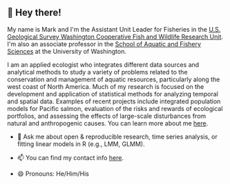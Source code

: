 ## 👋 Hey there!

My name is Mark and I'm the Assistant Unit Leader for Fisheries in the [U.S. Geological Survey Washington Cooperative Fish and Wildlife Research Unit](https://depts.washington.edu/wacfwru/). I'm also an associate professor in the [School of Aquatic and Fishery Sciences](https://fish.uw.edu) at the University of Washington.

I am an applied ecologist who integrates different data sources and analytical methods to study a variety of problems related to the conservation and management of aquatic resources, particularly along the west coast of North America. Much of my research is focused on the development and application of statistical methods for analyzing temporal and spatial data. Examples of recent projects include integrated population models for Pacific salmon, evaluation of the risks and rewards of ecological portfolios, and assessing the effects of large-scale disturbances from natural and anthropogenic causes. You can learn more about me [here](https://fish.uw.edu/faculty/mark-scheuerell/).
  
- 💬 Ask me about open & reproducible research, time series analysis, or fitting linear models in R (e.g., LMM, GLMM).

- 📫 You can find my contact info [here](https://fish.uw.edu/faculty/mark-scheuerell/).

- 😄 Pronouns: He/Him/His
